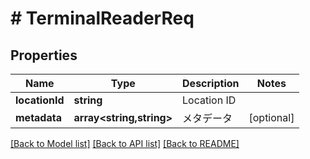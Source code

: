 # # TerminalReaderReq

## Properties

Name | Type | Description | Notes
------------ | ------------- | ------------- | -------------
**locationId** | **string** | Location ID |
**metadata** | **array<string,string>** | メタデータ | [optional]

[[Back to Model list]](../../README.md#models) [[Back to API list]](../../README.md#endpoints) [[Back to README]](../../README.md)

